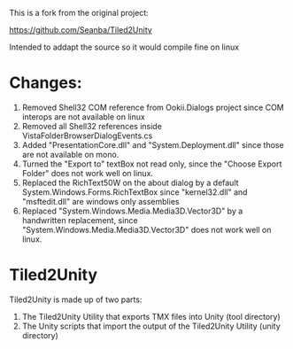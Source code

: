 This is a fork from the original project:

https://github.com/Seanba/Tiled2Unity

Intended to addapt the source so it would compile fine on linux

Changes:
=========
1. Removed Shell32 COM reference from Ookii.Dialogs project since COM interops are not available on linux
2. Removed all Shell32 references inside VistaFolderBrowserDialogEvents.cs
3. Added "PresentationCore.dll" and "System.Deployment.dll" since those are not available on mono.
4. Turned the "Export to" textBox not read only, since the "Choose Export Folder" does not work well on linux.
5. Replaced the RichText50W on the about dialog by a default System.Windows.Forms.RichTextBox since "kernel32.dll" and "msftedit.dll" are windows only assemblies
6. Replaced "System.Windows.Media.Media3D.Vector3D" by a handwritten replacement, since "System.Windows.Media.Media3D.Vector3D" does not work well on linux.



Tiled2Unity
=========
Tiled2Unity is made up of two parts:

1) The Tiled2Unity Utility that exports TMX files into Unity (tool directory)
2) The Unity scripts that import the output of the Tiled2Unity Utility (unity directory)

